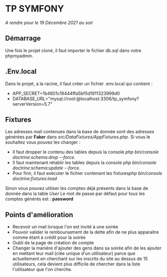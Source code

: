 # TP SYMFONY

*A rendre pour le 19 Décembre 2021 au soir*

## Démarrage

Une fois le projet cloné, il faut importer le fichier db.sql dans votre phpmyadmin.

## .Env.local

Dans le projet, a la racine, il faut créer un fichier .env.local qui contient :
* APP_SECRET=1b4601c19444ffa5bf5d1911323999d0
* DATABASE_URL="mysql://root:@localhost:3306/tp_symfony?serverVersion=5.7"

## Fixtures

Les adresses mail contenues dans la base de donnée sont des adresses générées par **Faker** dans *src/DataFixtures/AppFixtures.php*.
Si vous le souhaitez vous pouvez les changer :
* Il faut dropper le contenu des tables depuis la console *php bin/console doctrine:schema:drop --force*.
* Il faut maintenant rétablir les tables depuis la console *php bin/console doctrine:schema:update --force*.
* Pour finir, il faut exécuter le fichier contenant les fixtures*php bin/console doctrine:fixtures:load*

Sinon vous pouvez utiliser les comptes déjà présents dans la base de donnée dans la table *User*
Le mot de passe par défaut pour tous les comptes générés est : **password**

## Points d'amélioration

* Recevoir un mail lorsque l'on est invité à une soirée
* Pouvoir valider le remboursement de la dette afin de ne plus apparaitre comme étant à crédit pour la soirée
* Oubli de la page de création de compte
* Changer la manière d'ajouter des gens dans sa soirée afin de les ajouter en mettant leur mail (clée unique d'un utilisateur) parce que actuellement en cherchant sur les inscrits du site au dessus de 15 utilisateurs, cela devient plus difficile de chercher dans la liste l'utilisateur que l'on cherche.
